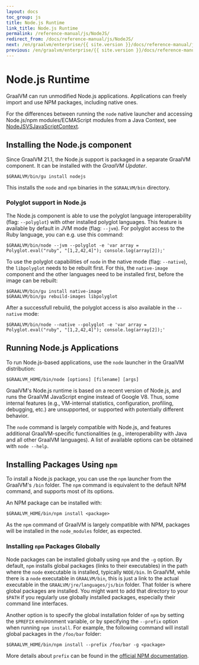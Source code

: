 ```yaml
---
layout: docs
toc_group: js
title: Node.js Runtime
link_title: Node.js Runtime
permalink: /reference-manual/js/NodeJS/
redirect_from: /docs/reference-manual/js/NodeJS/
next: /en/graalvm/enterprise/{{ site.version }}/docs/reference-manual/js/JavaInteroperability/
previous: /en/graalvm/enterprise/{{ site.version }}/docs/reference-manual/js/
---
```

# Node.js Runtime

GraalVM can run unmodified Node.js applications.
Applications can freely import and use NPM packages, including native ones.

For the differences between running the `node` native launcher and accessing Node.js/npm modules/ECMAScript modules from a Java Context, see [NodeJSVSJavaScriptContext](NodeJSVSJavaScriptContext.md).

## Installing the Node.js component

Since GraalVM 21.1, the Node.js support is packaged in a separate GraalVM component.
It can be installed with the _GraalVM Updater_.

```shell
$GRAALVM/bin/gu install nodejs
```

This installs the `node` and `npm` binaries in the `$GRAALVM/bin` directory.

### Polyglot support in Node.js

The Node.js component is able to use the polyglot language interoperability (flag: `--polyglot`) with other installed polyglot languages.
This feature is available by default in JVM mode (flag: `--jvm`).
For polyglot access to the Ruby language, you can e.g. use this command:

```shell
$GRAALVM/bin/node --jvm --polyglot -e 'var array = Polyglot.eval("ruby", "[1,2,42,4]"); console.log(array[2]);'
```

To use the polyglot capabilities of `node` in the native mode (flag: `--native`), the `libpolyglot` needs to be rebuilt first.
For this, the `native-image` component and the other languages need to be installed first, before the image can be rebuilt:

```shell
$GRAALVM/bin/gu install native-image
$GRAALVM/bin/gu rebuild-images libpolyglot
```

After a successfull rebuild, the polyglot access is also available in the `--native` mode:

```shell
$GRAALVM/bin/node --native --polyglot -e 'var array = Polyglot.eval("ruby", "[1,2,42,4]"); console.log(array[2]);'
```

## Running Node.js Applications

To run Node.js-based applications, use the `node` launcher in the GraalVM distribution:
```shell
$GRAALVM_HOME/bin/node [options] [filename] [args]
```

GraalVM's Node.js runtime is based on a recent version of Node.js, and runs the
GraalVM JavaScript engine instead of Google V8. Thus, some internal features (e.g., VM-internal statistics, configuration, profiling, debugging, etc.) are unsupported, or supported with potentially different behavior.

The `node` command is largely compatible with Node.js, and features additional GraalVM-specific functionalities (e.g., interoperability with Java and all other GraalVM languages).
A list of available options can be obtained with `node --help`.

## Installing Packages Using `npm`

To install a Node.js package, you can use the `npm` launcher from the GraalVM's `/bin` folder.
The `npm` command is equivalent to the default NPM command, and supports most of its options.

An NPM package can be installed with:
```shell
$GRAALVM_HOME/bin/npm install <package>
```

As the `npm` command of GraalVM is largely compatible with NPM, packages will be installed in the `node_modules` folder, as expected.

### Installing `npm` Packages Globally

Node packages can be installed globally using `npm` and the `-g` option.
By default, `npm` installs global packages (links to their executables) in the path where the `node` executable is installed, typically `NODE/bin`.
In GraalVM, while there is a `node` executable in `GRAALVM/bin`, this is just a link to the actual executable in the `GRAALVM/jre/languages/js/bin` folder.
That folder is where global packages are installed.
You might want to add that directory to your `$PATH` if you regularly use globally installed packages, especially their command line interfaces.

Another option is to specify the global installation folder of `npm` by setting the `$PREFIX` environment variable, or by specifying the `--prefix` option when running `npm install`.
For example, the following command will install global packages in the `/foo/bar` folder:
```shell
$GRAALVM_HOME/bin/npm install --prefix /foo/bar -g <package>
```
More details about `prefix` can be found in the [official NPM documentation](https://docs.npmjs.com/cli/prefix.html).
